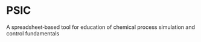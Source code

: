# PSIC
 A spreadsheet‐based tool for education of chemical process simulation and control fundamentals

